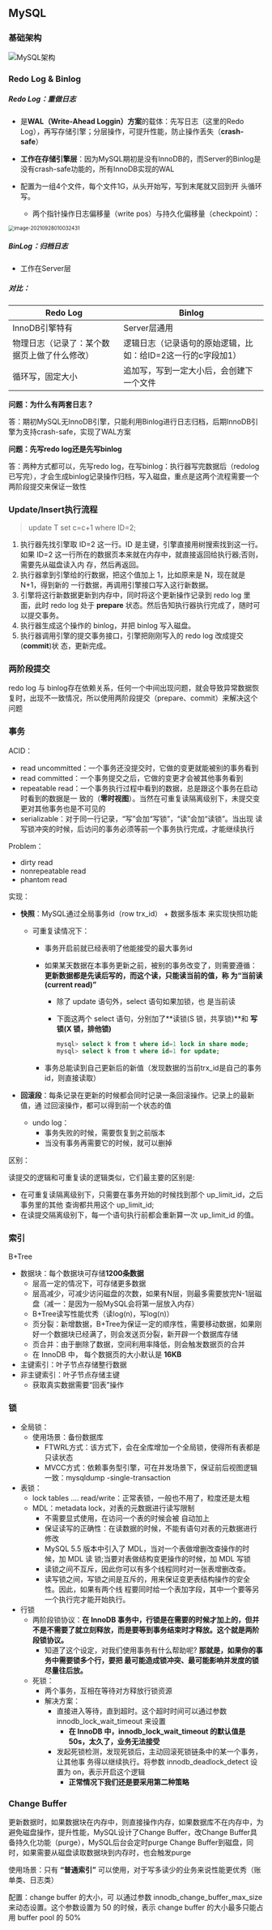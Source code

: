 ## MySQL

### 基础架构

![MySQL架构](assets/MySQL架构.png)



### Redo Log & Binlog

##### Redo Log：重做日志

- 是**WAL（Write-Ahead Loggin）方案**的载体：先写日志（这里的Redo Log），再写存储引擎；分层操作，可提升性能，防止操作丢失（**crash-safe**）

- **工作在存储引擎层**：因为MySQL期初是没有InnoDB的，而Server的Binlog是没有crash-safe功能的，所有InnoDB实现的WAL

- 配置为一组4个文件，每个文件1G，从头开始写，写到末尾就又回到开 头循环写。
  - 两个指针操作日志偏移量（write pos）与持久化偏移量（checkpoint）：

<img src="assets/image-20210928010032431.png" alt="image-20210928010032431" style="zoom:70%;" />



##### BinLog：归档日志

- 工作在Server层



##### 对比：

| Redo Log                                     | Binlog                                                       |
| -------------------------------------------- | ------------------------------------------------------------ |
| InnoDB引擎特有                               | Server层通用                                                 |
| 物理日志（记录了：某个数据页上做了什么修改） | 逻辑日志（记录语句的原始逻辑，比如：给ID=2这一行的c字段加1） |
| 循环写，固定大小                             | 追加写，写到一定大小后，会创建下一个文件                     |



**问题：为什么有两套日志？**

答：期初MySQL无InnoDB引擎，只能利用Binlog进行日志归档，后期InnoDB引擎为支持crash-safe，实现了WAL方案

**问题：先写redo log还是先写binlog**

答：两种方式都可以，先写redo log，在写binlog：执行器写完数据后（redolog已写完），才会生成binlog记录操作归档，写入磁盘，重点是这两个流程需要一个两阶段提交来保证一致性



### Update/Insert执行流程

> update T set c=c+1 where ID=2;

1. 执行器先找引擎取 ID=2 这一行。ID 是主键，引擎直接用树搜索找到这一行。如果 ID=2 这一行所在的数据页本来就在内存中，就直接返回给执行器;否则，需要先从磁盘读入内 存，然后再返回。
2. 执行器拿到引擎给的行数据，把这个值加上 1，比如原来是 N，现在就是 N+1，得到新的 一行数据，再调用引擎接口写入这行新数据。
3. 引擎将这行新数据更新到内存中，同时将这个更新操作记录到 redo log 里面，此时 redo log 处于 **prepare** 状态。然后告知执行器执行完成了，随时可以提交事务。
4. 执行器生成这个操作的 binlog，并把 binlog 写入磁盘。
5. 执行器调用引擎的提交事务接口，引擎把刚刚写入的 redo log 改成提交(**commit**)状 态，更新完成。



### 两阶段提交

redo log 与 binlog存在依赖关系，任何一个中间出现问题，就会导致异常数据恢复时，出现不一致情况，所以使用两阶段提交（prepare、commit）来解决这个问题



### 事务

ACID：

- read uncommitted：一个事务还没提交时，它做的变更就能被别的事务看到
- read committed：一个事务提交之后，它做的变更才会被其他事务看到
- repeatable read：一个事务执行过程中看到的数据，总是跟这个事务在启动时看到的数据是一 致的（**零时视图**）。当然在可重复读隔离级别下，未提交变更对其他事务也是不可见的
- serializable：对于同一行记录，“写”会加“写锁”，“读”会加“读锁”。当出现 读写锁冲突的时候，后访问的事务必须等前一个事务执行完成，才能继续执行

Problem：

- dirty read
- nonrepeatable read
- phantom read

实现：

- **快照**：MySQL通过全局事务id（row trx_id） + 数据多版本 来实现快照功能

  - 可重复读情况下：

    - 事务开启前就已经表明了他能接受的最大事务id

    - 如果某天数据在本事务更新之前，被别的事务改变了，则需要遵循：**更新数据都是先读后写的，而这个读，只能读当前的值，称 为“当前读(current read)”**

      - 除了 update 语句外，select 语句如果加锁，也 是当前读

      - 下面这两个 select 语句，分别加了**读锁(S 锁，共享锁)**和 **写锁(X 锁，排他锁)**

        ```sql
        mysql> select k from t where id=1 lock in share mode;
        mysql> select k from t where id=1 for update;
        ```

    - 事务总能读到自己更新后的新值（发现数据的当前trx_id是自己的事务id，则直接读取）

- **回滚段**：每条记录在更新的时候都会同时记录一条回滚操作。记录上的最新值，通 过回滚操作，都可以得到前一个状态的值
  - undo log： 
    - 事务失败的时候，需要恢复到之前版本
    - 当没有事务再需要它的时候，就可以删掉

区别：

读提交的逻辑和可重复读的逻辑类似，它们最主要的区别是:

- 在可重复读隔离级别下，只需要在事务开始的时候找到那个 up_limit_id，之后事务里的其他 查询都共用这个 up_limit_id;
- 在读提交隔离级别下，每一个语句执行前都会重新算一次 up_limit_id 的值。



### 索引

B+Tree

- 数据块：每个数据块可存储**1200条数据**
  - 层高一定的情况下，可存储更多数据
  - 层高减少，可减少访问磁盘的次数，如果有N层，则最多需要放完N-1层磁盘（减一：是因为一般MySQL会将第一层放入内存）
  - B+Tree读写性能优秀（读log(n)，写log(n)）
  - 页分裂：新增数据，B+Tree为保证一定的顺序性，需要移动数据，如果刚好一个数据块已经满了，则会发送页分裂，新开辟一个数据库存储
  - 页合并：由于删除了数据，空间利用率降低，则会触发数据页的合并
  - 在 InnoDB 中， 每个数据页的大小默认是 **16KB**
- 主键索引：叶子节点存储整行数据
- 非主键索引：叶子节点存储主键
  - 获取真实数据需要“回表”操作



### 锁

- 全局锁：
  - 使用场景：备份数据库
    - FTWRL方式：该方式下，会在全库增加一个全局锁，使得所有表都是只读状态
    - MVCC方式：依赖事务型引擎，可在并发场景下，保证前后视图逻辑一致：mysqldump -single-transaction
- 表锁：
  - lock tables .... read/write：正常表锁，一般也不用了，粒度还是太粗
  - MDL：metadata lock，对表的元数据进行读写限制
    - 不需要显式使用，在访问一个表的时候会被 自动加上
    - 保证读写的正确性：在读数据的时候，不能有语句对表的元数据进行修改
    -  MySQL 5.5 版本中引入了 MDL，当对一个表做增删改查操作的时候，加 MDL 读 锁;当要对表做结构变更操作的时候，加 MDL 写锁
      - 读锁之间不互斥，因此你可以有多个线程同时对一张表增删改查。
      - 读写锁之间，写锁之间是互斥的，用来保证变更表结构操作的安全性。因此，如果有两个线 程要同时给一个表加字段，其中一个要等另一个执行完才能开始执行。
- 行锁
  - 两阶段锁协议：**在 InnoDB 事务中，行锁是在需要的时候才加上的，但并不是不需要了就立刻释放，而是要等到事务结束时才释放。这个就是两阶段锁协议。**
    - 知道了这个设定，对我们使用事务有什么帮助呢? **那就是，如果你的事务中需要锁多个行，要把 最可能造成锁冲突、最可能影响并发度的锁尽量往后放。**
  - 死锁：
    - 两个事务，互相在等待对方释放行锁资源
    - 解决方案：
      - 直接进入等待，直到超时。这个超时时间可以通过参数 innodb_lock_wait_timeout 来设置
        - **在 InnoDB 中，innodb_lock_wait_timeout 的默认值是 50s，太久了，业务无法接受**
      - 发起死锁检测，发现死锁后，主动回滚死锁链条中的某一个事务，让其他事 务得以继续执行。将参数 innodb_deadlock_detect 设置为 on，表示开启这个逻辑
        - **正常情况下我们还是要采用第二种策略**



### Change Buffer

更新数据时，如果数据块在内存中，则直接操作内存，如果数据库不在内存中，为避免磁盘操作，提升性能，MySQL设计了Change Buffer，改Change Buffer具备持久化功能（purge），MySQL后台会定时purge Change Buffer到磁盘，同时，如果需要从磁盘读取数据块到内存时，也会触发purge

使用场景：只有 **“普通索引”** 可以使用，对于写多读少的业务来说性能更优秀（账单类、日志类）

配置：change buffer 的大小，可 以通过参数 innodb_change_buffer_max_size 来动态设置。这个参数设置为 50 的时候，表示 change buffer 的大小最多只能占用 buffer pool 的 50%
